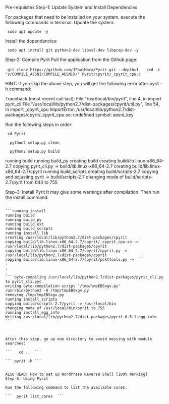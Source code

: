 Pre-requisites
Step-1: Update System and Install Dependencies

For packages that need to be installed on your system, execute the following commands in terminal.
Update the system:

```  sudo apt update -y   ```

Install the dependencies:

```  sudo apt install git python2-dev libssl-dev libpcap-dev -y   ```

 
Step-2: Compile Pyrit
Pull the application from the Github page:

```  git clone https://github.com/JPaulMora/Pyrit.git --depth=1   ```
```  sed -i "s/COMPILE_AESNI/COMPILE_AESNIX/" Pyrit/cpyrit/_cpyrit_cpu.c    ```

  HINT:
If you skip the above step, you will get the following error after pyrit -h command:

Traceback (most recent call last):
  File "/usr/local/bin/pyrit", line 4, in <module>
    import pyrit_cli
  File "/usr/local/lib/python2.7/dist-packages/cpyrit/util.py", line 54, in <module>
    import _cpyrit_cpu
ImportError: /usr/local/lib/python2.7/dist-packages/cpyrit/_cpyrit_cpu.so: undefined symbol: aesni_key

  Run the following steps in order:

```  cd Pyrit    ```

```   python2 setup.py clean   ```

 ```   python2 setup.py build   ``` 

running build
running build_py
creating build
creating build/lib.linux-x86_64-2.7
copying pyrit_cli.py -> build/lib.linux-x86_64-2.7
creating build/lib.linux-x86_64-2.7/cpyrit 
running build_scripts
creating build/scripts-2.7
copying and adjusting pyrit -> build/scripts-2.7
changing mode of build/scripts-2.7/pyrit from 644 to 755  

 
Step-3: Install Pyrit
It may give some warnings after compilation. Then run the install command:

```   sudo python2 setup.py install

```running install
running build
running build_py
running build_ext
running build_scripts
running install_lib
creating /usr/local/lib/python2.7/dist-packages/cpyrit
copying build/lib.linux-x86_64-2.7/cpyrit/_cpyrit_cpu.so -> /usr/local/lib/python2.7/dist-packages/cpyrit
copying build/lib.linux-x86_64-2.7/cpyrit/cpyrit.py -> /usr/local/lib/python2.7/dist-packages/cpyrit
copying build/lib.linux-x86_64-2.7/cpyrit/pckttools.py ->  ```
.
.
.
``` byte-compiling /usr/local/lib/python2.7/dist-packages/pyrit_cli.py to pyrit_cli.pyc
writing byte-compilation script '/tmp/tmpEBSxgv.py'
/usr/bin/python2 -O /tmp/tmpEBSxgv.py
removing /tmp/tmpEBSxgv.py
running install_scripts
copying build/scripts-2.7/pyrit -> /usr/local/bin
changing mode of /usr/local/bin/pyrit to 755
running install_egg_info
Writing /usr/local/lib/python2.7/dist-packages/pyrit-0.5.1.egg-info  ```



After this step, go up one directory to avoid messing with module searches:

```   cd ..  ```

``` pyrit -h ```          

 
ALSO READ: How to set up WordPress Reverse Shell [100% Working]
Step-5: Using Pyrit

Run the following command to list the available cores:

```  pyrit list_cores  ```
